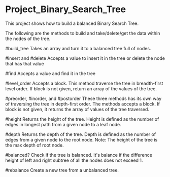 # Project_Binary_Search_Tree

This project shows how to build a balanced Binary Search Tree. 

The following are the methods to build and take/delete/get the data within the nodes of the tree.

#build_tree
  Takes an array and turn it to a balanced tree full of nodes.

#insert and #delete
  Accepts a value to insert it in the tree or delete the node that has that value

#find
  Accepts a value and find it in the tree

#level_order
  Accepts a block. This method traverse the tree in breadth-first level order.
  If block is not given, return an array of the values of the tree.

#preorder, #inorder, and #postorder
  These three methods has its own way of traversing the tree in depth-first order.
  The methods accepts a block. If block is not given, it returns the array of values of the tree traversed.

#height
  Returns the height of the tree. 
  Height is defined as the number of edges in longest path from a given node to a leaf node.

#depth
  Returns the depth of the tree.
  Depth is defined as the number of edges from a given node to the root node.
  Note:
    The height of the tree is the max depth of root node.

#balanced?
  Check if the tree is balanced.
  It's balance if the difference height of left and right subtree of all the nodes does not exceed 1.

#rebalance
  Create a new tree from a unbalanced tree.

